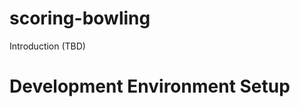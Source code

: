 scoring-bowling
===============

Introduction (TBD)

Development Environment Setup
=============================